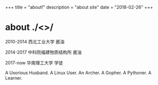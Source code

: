 +++
title = "about!"
description = "about site"
date = "2018-02-26"
+++

# about ./<>/

2010-2014 西北工业大学  酱油

2014-2017 中科院福建物质结构所  酱油

2017-now  华南理工大学  学徒

A Uxorious Husband. A Linux User. An Archer. A Gopher. A Pythoner. A Learner.
